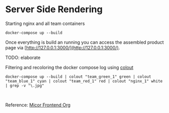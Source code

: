 # Server Side Rendering

Starting nginx and all team containers

    docker-compose up --build

Once everything is build an running you can access the assembled product page via [http://127.0.0.1:3000/](http://127.0.0.1:3000/).

TODO: elaborate

Filtering and recoloring the docker compose log using [colout](https://github.com/nojhan/colout)

    docker-compose up --build | colout "team_green_1" green | colout "team_blue_1" cyan | colout "team_red_1" red | colout "nginx_1" white | grep -v "\.jpg"

<br/>

Reference: [Micor Frontend Org](https://micro-frontends.org/)
